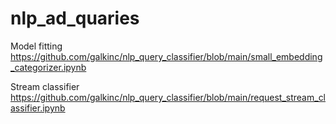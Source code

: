 # nlp_ad_quaries

Model fitting 
https://github.com/galkinc/nlp_query_classifier/blob/main/small_embedding_categorizer.ipynb

Stream classifier
https://github.com/galkinc/nlp_query_classifier/blob/main/request_stream_classifier.ipynb
